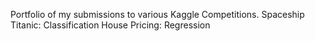 Portfolio of my submissions to various Kaggle Competitions.
Spaceship Titanic: Classification
House Pricing: Regression
